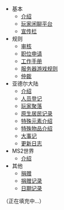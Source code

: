 ﻿- 基本  
  - [介绍](basic/introduce.md)
  - [玩家闲聊平台](basic/chat.md)
  - [宣传栏](basic/partner.md)
- 规则
  - [审核](rule/gs.md)
  - [职位申请](rule/apply.md) 
  - [工作手册](rule/workrule.md)
  - [服务器游戏规则](rule/gamerule.md)
  - [仲裁](rule/trial.md)
- 亚德尔大陆
  - [介绍](world/MS1/introduce.md)
  - [人员登记](world/MS1/player.md)
  - [玩家聚落](world/MS1/ld.md)
  - [原生居民记录](world/MS1/NPC.md)
  - [特殊元素介绍](world/MS1/characteristic.md)
  - [特殊物品介绍](world/MS1/item.md)
  - [大事记](world/MS1/record.md)
  - [更新日志](world/MS1/update.md)  
- MS2世界
  - [介绍](world/MS2/introduce.md)
- 其他
  - [捐赠](other/donation.md)
  - [捐赠记录](other/dr.md)
  - [日期记录](other/record.md)  

（正在填充中...）
